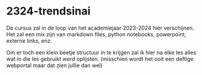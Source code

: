 # 2324-trendsinai

De cursus zal in de loop van het academiejaar 2023-2024 hier verschijnen.
Het zal een mix zijn van markdown files, python notebooks, powerpoint, externe links, enz.

Om er toch een klein beetje structuur in te krijgen zal ik hier na elke les alles wat in die les gebruikt werd oplijsten.
(misschien wordt het ooit een deftige webportal maar dat zien jullie dan wel)
